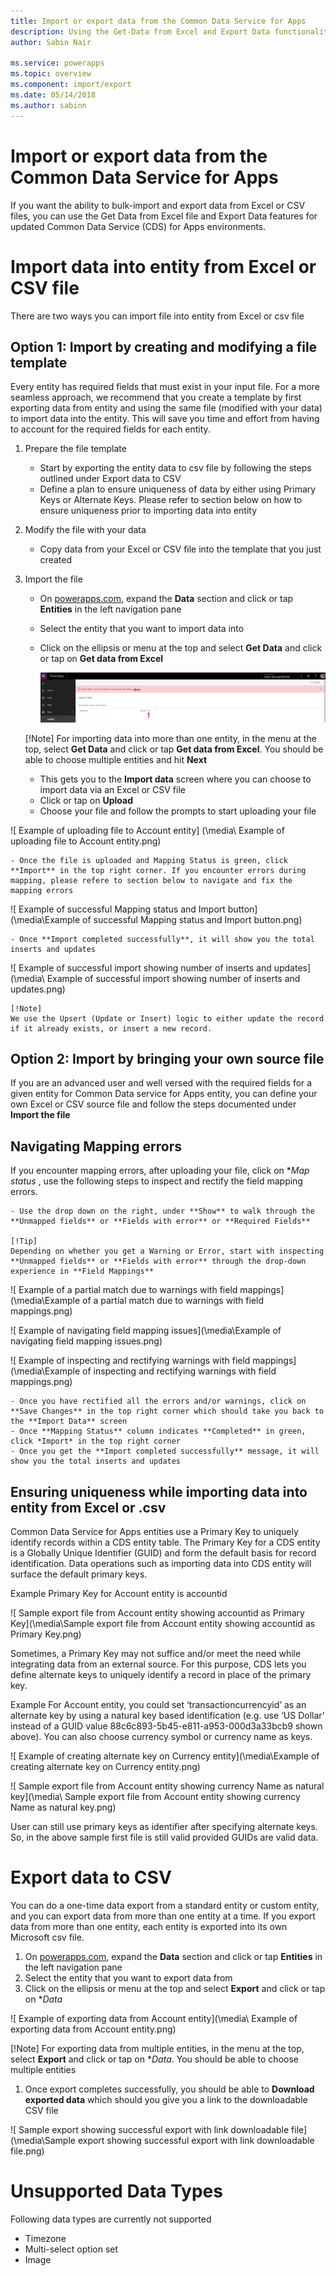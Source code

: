 ```yaml
---
title: Import or export data from the Common Data Service for Apps
description: Using the Get-Data from Excel and Export Data functionality to bulk-import and export data from Excel or CSV files into entities in Common Data Service (CDS) for Apps
author: Sabin Nair

ms.service: powerapps
ms.topic: overview
ms.component: import/export
ms.date: 05/14/2018
ms.author: sabinn
---
```


# Import or export data from the Common Data Service for Apps

If you want the ability to bulk-import and export data from Excel or CSV files, you can use the Get Data from Excel file and Export Data features for updated Common Data Service (CDS) for Apps environments.

# Import data into entity from Excel or CSV file

There are two ways you can import file into entity from Excel or csv file

## Option 1: Import by creating and modifying a file template

Every entity has required fields that must exist in your input file. For a more seamless approach, we recommend that you create a template by first exporting data from entity and using the same file (modified with your data) to import data into the entity. This will save you time and effort from having to account for the required fields for each entity.


1. Prepare the file template
    - Start by exporting the entity data to csv file by following the steps outlined under Export data to CSV
    - Define a plan to ensure uniqueness of data by either using Primary Keys or Alternate Keys. Please refer to section below on how to ensure uniqueness prior to importing data into entity
1. Modify the file with your data
    - Copy data from your Excel or CSV file into the template that you just created
1. Import the file
    - On [powerapps.com](https://web.powerapps.com/), expand the **Data** section and click or tap **Entities** in the left navigation pane
    - Select the entity that you want to import data into
    - Click on the ellipsis or menu at the top and select **Get Data** and click or tap on **Get data from Excel**

        ![Example of importing data to Account entity](./media/data-platform-import-export/test.png)

    [!Note]
    For importing data into more than one entity, in the menu at the top, select **Get Data** and click or tap **Get data from Excel**. You should be able to choose multiple entities and hit **Next**
    - This gets you to the **Import data** screen where you can choose to import data via an Excel or CSV file
    - Click or tap on **Upload**
    - Choose your file and follow the prompts to start uploading your file

 ![ Example of uploading file to Account entity] (\media\ Example of uploading file to Account entity.png)

    - Once the file is uploaded and Mapping Status is green, click **Import** in the top right corner. If you encounter errors during mapping, please refere to section below to navigate and fix the mapping errors

![ Example of successful Mapping status and Import button](\media\Example of successful Mapping status and Import button.png)

    - Once **Import completed successfully**, it will show you the total inserts and updates

![ Example of successful import showing number of inserts and updates](\media\ Example of successful import showing number of inserts and updates.png)

    [!Note]
    We use the Upsert (Update or Insert) logic to either update the record if it already exists, or insert a new record.

## Option 2: Import by bringing your own source file

If you are an advanced user and well versed with the required fields for a given entity for Common Data service for Apps entity, you can define your own Excel or CSV source file and follow the steps documented under **Import the file**

## Navigating Mapping errors

If you encounter mapping errors, after uploading your file, click on **Map status* , use the following steps to inspect and rectify the field mapping errors.

    - Use the drop down on the right, under **Show** to walk through the **Unmapped fields** or **Fields with error** or **Required Fields**

    [!Tip]
    Depending on whether you get a Warning or Error, start with inspecting **Unmapped fields** or **Fields with error** through the drop-down experience in **Field Mappings**

![ Example of a partial match due to warnings with field mappings](\media\Example of a partial match due to warnings with field mappings.png)

![ Example of navigating field mapping issues](\media\Example of navigating field mapping issues.png)

![ Example of inspecting and rectifying warnings with field mappings](\media\Example of inspecting and rectifying warnings with field mappings.png)

    - Once you have rectified all the errors and/or warnings, click on **Save Changes** in the top right corner which should take you back to the **Import Data** screen
    - Once **Mapping Status** column indicates **Completed** in green, click *Import* in the top right corner
    - Once you get the **Import completed successfully** message, it will show you the total inserts and updates

## Ensuring uniqueness while importing data into entity from Excel or .csv

Common Data Service for Apps entities use a Primary Key to uniquely identify records within a CDS entity table. The Primary Key for a CDS entity is a Globally Unique Identifier (GUID) and form the default basis for record identification. Data operations such as importing data into CDS entity will surface the default primary keys.

Example
Primary Key for Account entity is accountid

![ Sample export file from Account entity showing accountid as Primary Key](\media\Sample export file from Account entity showing accountid as Primary Key.png)

Sometimes, a Primary Key may not suffice and/or meet the need while integrating data from an external source. For this purpose, CDS lets you define alternate keys to uniquely identify a record in place of the primary key.

Example
For Account entity, you could set ‘transactioncurrencyid’ as an alternate key by using a natural key based identification (e.g. use ‘US Dollar’ instead of a GUID value 88c6c893-5b45-e811-a953-000d3a33bcb9 shown above). You can also choose currency symbol or currency name as keys.

![ Example of creating alternate key on Currency entity](\media\Example of creating alternate key on Currency entity.png)

![ Sample export file from Account entity showing currency Name as natural key](\media\ Sample export file from Account entity showing currency Name as natural key.png)

User can still use primary keys as identifier after specifying alternate keys. So, in the above sample first file is still valid provided GUIDs are valid data.

# Export data to CSV

You can do a one-time data export from a standard entity or custom entity, and you can export data from more than one entity at a time. If you export data from more than one entity, each entity is exported into its own Microsoft csv file.

1. On [powerapps.com](https://web.powerapps.com/), expand the **Data** section and click or tap **Entities** in the left navigation pane
1. Select the entity that you want to export data from
1. Click on the ellipsis or menu at the top and select **Export** and click or tap on **Data*

![ Example of exporting data from Account entity](\media\ Example of exporting data from Account entity.png)

[!Note]
For exporting data from multiple entities, in the menu at the top, select **Export** and click or tap on **Data*. You should be able to choose multiple entities

1. Once export completes successfully, you should be able to **Download exported data** which should you give you a link to the downloadable CSV file

![ Sample export showing successful export with link downloadable file](\media\Sample export showing successful export with link downloadable file.png)

# Unsupported Data Types

Following data types are currently not supported

- Timezone
- Multi-select option set
- Image
